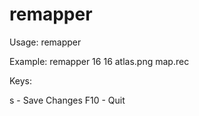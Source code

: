 # remapper

Usage: remapper <tile width> <tile height> <atlas png> <map file>

Example: remapper 16 16 atlas.png map.rec

Keys:

s   - Save Changes
F10 - Quit